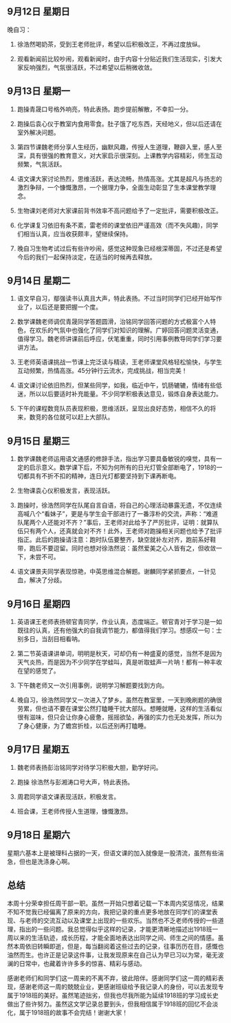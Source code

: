 ## 9月12日 星期日

晚自习：

1. 徐浩然喝奶茶，受到王老师批评，希望以后积极改正，不再过度放纵。

2. 观看新闻前比较吵闹，观看新闻时，由于内容十分贴近我们生活现实，引发大家反响强烈，气氛很活跃，不过希望以后稍微收敛。

## 9月13日 星期一

1. 跑操青晟口号格外响亮，特此表扬。跑步提前解散，不幸扣一分。

2. 跑操后袁心仪于教室内食用零食。肚子饿了吃东西，天经地义，但以后还请在室外解决问题。

3. 第四节课魏老师分享人生经历，幽默风趣，传授人生道理，鞭辟入里，感人至深，具有很强的教育意义，对大家启示很深刻。上课教学内容精彩，师生互动频繁，气氛活跃。

4. 语文课大家讨论热烈，思维活跃，表达流畅，热情高涨。尤其是超凡与扬志的激烈争辩，一个慷慨激昂，一个据理力争，全面生动彰显了生本课堂教学理念。

5. 生物课刘老师对大家课前背书效率不高问题给予了一定批评，需要积极改正。

6. 化学课复习依旧有条不紊，雷老师的课堂依旧严谨高效（而不失风趣)，同学们相当认真，应当收获颇丰，望继续保持。

7. 晚自习生物考试过后有些许吵闹，感觉这种现象已经根深蒂固，不过还是希望今后的我们一起保持淡定，在适当的时候再去释放。

## 9月14日 星期二

1. 语文早自习，鄢强读书认真且大声，特此表扬。不过当时同学们已经开始写作业了，以后还是要把握一个度。

2. 数学课魏老师调侃青晟同学答题圆滑，治铭同学回答问题的方式极富个人特色，在欢乐的气氛中也强化了同学们对知识的理解。广婷回答问题灵活变通，值得学习。魏老师讲课前后呼应，伏笔重重，同时引用事例教导同学们学习要讲方法。

3. 王老师英语课挑战一节课上完泛读与精读，王老师课堂风格轻松愉快，与学生互动频繁，热情高涨。45分钟行云流水，完成挑战，相当完美！

4. 语文课讨论依旧热烈，但某些同学，如我，临近中午，饥肠辘辘，情绪有些低迷，所以以后要适时补充能量。不少同学积极表达意见，锻炼自身表达能力。
5. 下午的课程数竞队员表现积极，思维活跃，呈现出良好态势，相信不久的将来，数竞的各位就可以赶上大部队。

## 9月15日 星期三

1. 数学课魏老师运用语文通感的修辞手法，指出学习要具备敏锐的嗅觉，具有一定的启示意义。数学课下后，不知为何所有的日光灯管全部断电了，1918的一切都具有不折不扣的精神，连日光灯都要坚持到下课再断电。

2. 生物课袁心仪积极发言，表现活跃。

3. 跑操时，徐浩然同学在队尾自言自语，将自己的心理活动暴露无遗，不仅连续高喊八个“看妹子”，更是与学生会干部进行了一番淳朴的交流，声称：“难道队尾两个人还能对不齐？”事后，王老师对此给予了严厉批评，证明：就算队伍只有两个人，还真就会对不齐！此外，王老师对跑操相关问题也给予了批评指正。此后的跑操请注意：跑时队伍要整齐，缺空就补左对齐，跑前系好鞋带，跑后不要逗留。同时也想对徐浩然说：虽然爱美之心人皆有之，但收敛一下，未尝不可。

4. 语文课景夫同学表现惊艳，中英思维混合解题。谢麟同学紧抓要点，一针见血，解决了分歧。 

## 9月16日 星期四

1. 英语课王老师表扬顿官青同学，作业认真，态度端正。顿官青对于学习是一如既往的认真，还有他强大的自我调节能力，都值得我们学习。想感叹一句：士别多日，当刮目相看呐。

2. 第二节英语课讲单词，明明是秋天，可却仍有一种盛夏的感觉，当然不是因为天气炎热，而是因为不少同学在学蛙叫，真是听取蛙声一片呐！都有一种丰收在望的感觉了。

3. 下午魏老师又一次引用事例，说明学习解题要找到方向。

4. 晚自习，徐浩然同学又一次进入了梦乡。虽然在教室里，一天到晚刷题的确很劳累，但也请不要在课堂公然打瞌睡干扰大部队。想睡就睡，这样的生活看似很有滋味，但只会让你身心疲惫，摇摇欲坠，再强的实力也无处发挥，所以为了身心健康，为了蟾宫折桂，以后还别再打瞌睡。

## 9月17日 星期五 

1. 魏老师表扬彭治铭同学对待学习积极大胆，勤学好问。

2. 跑操 徐浩然与彭湘涛口号大声，特此表扬。

3. 周君同学语文课表现活跃，积极发言。

4. 班会课，王老师传授人生道理，慷慨激昂。

## 9月18日 星期六 

星期六基本上是被理科占据的一天，但语文课的加入就像是一股清流，虽然有些湍急，但也是洗涤身心啊。

 

## 总结

本周十分荣幸担任周干部一职。虽然一开始只想着记载一下本周内奖惩情况，结果不知不觉我已经偏离了原来的方向，我把记录的重点更多地放在同学们的课堂表现、与老师的交流互动以及课堂上出现的一些欢乐。当然也不乏老师传授的一些道理，指出的一些问题。我总觉得似乎这样的记录，才能更清晰地描述出1918班一周以来的生活轨迹，成长历程，才能全面地表达出同学之间、师生之间的情感。虽然本周依旧转瞬即逝，但是，每当翻阅着这些过去的记录，往事历历在目，感慨也油然而生。也许正是记录这件事，让我发现原来在自己认为早已习以为常，毫无波澜的日常中，也藏着许许多多的惊喜、精彩与感动。

感谢老师们和同学们这一周来的不离不弃，彼此陪伴。感谢同学们这一周的精彩表现，感谢老师这一周的兢兢业业，更感谢班级给予我记录人的身份，可以去发现专属于1918班的美好。虽然笔迹拙劣，但我也尽我所能为延续1918班的学习成长史做出了些许努力。虽然这文学记录总要到头，但我相信属于1918班的回忆不会淡化，属于1918班的故事不会完结！谢谢大家！